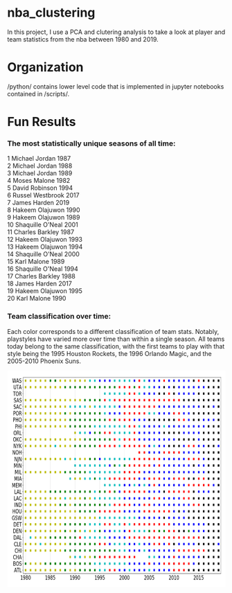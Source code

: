 # nba_clustering

In this project, I use a PCA and clutering analysis to take a look at player and team statistics from the nba between 1980 and 2019.  

# Organization
/python/ contains lower level code that is implemented in jupyter notebooks contained in /scripts/.

# Fun Results  
### The most statistically unique seasons of all time:  
1 Michael Jordan 1987   
2 Michael Jordan 1988   
3 Michael Jordan 1989  
4 Moses Malone 1982  
5 David Robinson 1994  
6 Russel Westbrook 2017  
7 James Harden 2019  
8 Hakeem Olajuwon 1990   
9 Hakeem Olajuwon 1989  
10 Shaquille O'Neal 2001   
11 Charles Barkley 1987  
12 Hakeem Olajuwon 1993  
13 Hakeem Olajuwon 1994  
14 Shaquille O'Neal 2000  
15 Karl Malone 1989  
16 Shaquille O'Neal 1994  
17 Charles Barkley 1988  
18 James Harden 2017  
19 Hakeem Olajuwon 1995   
20 Karl Malone 1990  

### Team classification over time:  
Each color corresponds to a different classification of team stats.  Notably, playstyles have varied more over time than within a single season.  All teams today belong to the same classification, with the first teams to play with that style being the 1995 Houston Rockets, the 1996 Orlando Magic, and the 2005-2010 Phoenix Suns.  

<img src="./figures/team_year.png" width="800" height="500" />



